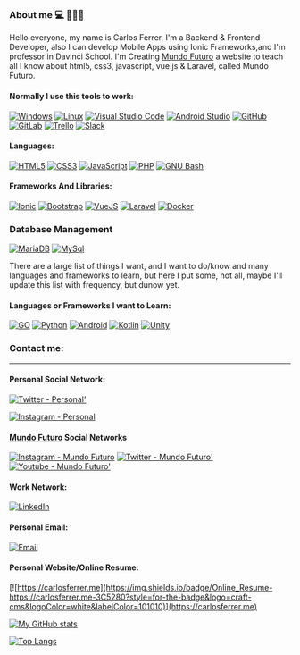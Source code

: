 ### About me 💻 👨🏻‍🏫
Hello everyone, my name is Carlos Ferrer, I'm a Backend & Frontend Developer, also I can develop Mobile Apps using Ionic Frameworks,and I'm professor in Davinci School. I'm Creating [Mundo Futuro](https://mundo-futuro.com/) a website to teach all I know about html5, css3, javascript, vue.js & Laravel, called Mundo Futuro.


#### Normally I use this tools to work:
[![Windows](https://img.shields.io/badge/Windows-0078D6?style=for-the-badge&logo=windows&logoColor=white&labelColor=101010)]()
[![Linux](https://img.shields.io/badge/Linux-FCC624?style=for-the-badge&logo=linux&logoColor=white&labelColor=101010)]()
[![Visual Studio Code](https://img.shields.io/badge/Visual_Studio_Code-007ACC?style=for-the-badge&logo=visual%20studio%20code&logoColor=white&labelColor=101010)]()
[![Android Studio](https://img.shields.io/badge/Android_Studio-3DDC84?style=for-the-badge&logo=androidstudio&logoColor=white&labelColor=101010)]()
[![GitHub](https://img.shields.io/badge/GitHub-181717?style=for-the-badge&logo=github&logoColor=white&labelColor=101010)]()
[![GitLab](https://img.shields.io/badge/GitLab-FCA121?style=for-the-badge&logo=gitlab&logoColor=white&labelColor=101010)]()
[![Trello](https://img.shields.io/badge/Trello-0079BF?style=for-the-badge&logo=trello&logoColor=white&labelColor=101010)]()
[![Slack](https://img.shields.io/badge/Slack-4A154B?style=for-the-badge&logo=slack&logoColor=white&labelColor=101010)]()

#### Languages:
[![HTML5](https://img.shields.io/badge/HTML5-E34F26?style=for-the-badge&logo=html5&logoColor=white&labelColor=101010)]()
[![CSS3](https://img.shields.io/badge/CSS3-1572B6?style=for-the-badge&logo=css3&logoColor=white&labelColor=101010)]()
[![JavaScript](https://img.shields.io/badge/JavaScript-yellow?style=for-the-badge&logo=javascript&logoColor=white&labelColor=101010)]()
[![PHP](https://img.shields.io/badge/PHP-8cf?style=for-the-badge&logo=php&logoColor=white&labelColor=101010)]()
[![GNU Bash](https://img.shields.io/badge/GNU_Bash-4EAA25?style=for-the-badge&logo=gnu%20bash&logoColor=white&labelColor=101010)]()

#### Frameworks And Libraries:
[![Ionic](https://img.shields.io/badge/Ionic-3880FF?style=for-the-badge&logo=ionic&logoColor=white&labelColor=101010)]()
[![Bootstrap](https://img.shields.io/badge/Bootstrap-563D7C?style=for-the-badge&logo=bootstrap&logoColor=white&labelColor=101010)]()
[![VueJS](https://img.shields.io/badge/VueJS-green?style=for-the-badge&logo=vue.js&logoColor=white&labelColor=101010)]()
[![Laravel](https://img.shields.io/badge/Laravel-8-red?style=for-the-badge&logo=Laravel&logoColor=white&labelColor=101010)]()
[![Docker](https://img.shields.io/badge/Docker-2496ED?style=for-the-badge&logo=docker&logoColor=white&labelColor=101010)]()


### Database Management
[![MariaDB](https://img.shields.io/badge/MariaDB-003545?style=for-the-badge&logo=mariadb&logoColor=white&labelColor=101010)]()
[![MySql](https://img.shields.io/badge/Mysql-4479A1?style=for-the-badge&logo=mysql&logoColor=white&labelColor=101010)]()

There are a large list of things I want, and I want to do/know and many languages and frameworks to learn, but here I put some, not all, maybe I'll update this list with frequency, but dunow yet.

#### Languages or Frameworks I want to Learn:
[![GO](https://img.shields.io/badge/Go-00ADD8?style=for-the-badge&logo=go&logoColor=white&labelColor=101010)]()
[![Python](https://img.shields.io/badge/Python-3776AB?style=for-the-badge&logo=python&logoColor=white&labelColor=101010)]()
[![Android](https://img.shields.io/badge/Android-3DDC84?style=for-the-badge&logo=android&logoColor=white&labelColor=101010)]()
[![Kotlin](https://img.shields.io/badge/Kotlin-0095D5?style=for-the-badge&logo=kotlin&logoColor=white&labelColor=101010)]()
[![Unity](https://img.shields.io/badge/Unity-FFF?style=for-the-badge&logo=unity&logoColor=white&labelColor=101010)]()


### Contact me:
<hr />

#### Personal Social Network:
[![Twitter - Personal'](https://img.shields.io/badge/Twitter-@acenaga-1DA1F2?style=for-the-badge&logo=twitter&logoColor=white&labelColor=101010)](https://twitter.com/acenaga)

[![Instagram - Personal](https://img.shields.io/badge/Instagram-@amarillo_cel-E4405F?style=for-the-badge&logo=instagram&logoColor=white&labelColor=101010)](https://instagram.com/amarillo_cel)


#### [Mundo Futuro](https://mundo-futuro.com/) Social Networks
[![Instagram - Mundo Futuro](https://img.shields.io/badge/Instagram-@mundofuturoca-E4405F?style=for-the-badge&logo=instagram&logoColor=white&labelColor=101010)](https://instagram.com/mundofuturoca)
[![Twitter - Mundo Futuro'](https://img.shields.io/badge/Twitter-@mundofuturoca-1DA1F2?style=for-the-badge&logo=twitter&logoColor=white&labelColor=101010)](https://twitter.com/mundofuturoca)
[![Youtube - Mundo Futuro'](https://img.shields.io/badge/Youtube-@mundofuturo9809-1DA1F2?style=for-the-badge&logo=twitter&logoColor=white&labelColor=101010)](https://www.youtube.com/@mundofuturo9809)


#### Work Network:
[![LinkedIn](https://img.shields.io/badge/LinkedIn-Carlos_Ferrer-0077B5?style=for-the-badge&logo=linkedin&logoColor=white&labelColor=101010)](https://www.linkedin.com/in/carlosferrermf/)

#### Personal Email:
[![Email](https://img.shields.io/badge/mundofuturoca@gmail.com-my_personal_email_-D14836?style=for-the-badge&logo=gmail&logoColor=white&labelColor=101010)](mailto:mundofuturoca@gmail.com)

#### Personal Website/Online Resume:
[![https://carlosferrer.me](https://img.shields.io/badge/Online_Resume-https://carlosferrer.me-3C5280?style=for-the-badge&logo=craft-cms&logoColor=white&labelColor=101010)](https://carlosferrer.me)



[![My GitHub stats](https://github-readme-stats.vercel.app/api?username=acenaga)]()

[![Top Langs](https://github-readme-stats.vercel.app/api/top-langs/?username=acenaga&langs_count=5)]()
